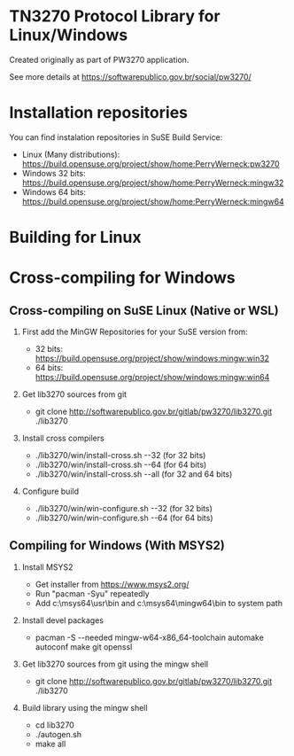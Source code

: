 TN3270 Protocol Library for Linux/Windows
=========================================

Created originally as part of PW3270 application.

See more details at https://softwarepublico.gov.br/social/pw3270/

Installation repositories
=========================

 You can find instalation repositories in SuSE Build Service:

 * Linux (Many distributions): https://build.opensuse.org/project/show/home:PerryWerneck:pw3270
 * Windows 32 bits: https://build.opensuse.org/project/show/home:PerryWerneck:mingw32
 * Windows 64 bits: https://build.opensuse.org/project/show/home:PerryWerneck:mingw64

Building for Linux
==================


Cross-compiling for Windows
===========================

Cross-compiling on SuSE Linux (Native or WSL)
---------------------------------------------

1. First add the MinGW Repositories for your SuSE version from:

	* 32 bits: https://build.opensuse.org/project/show/windows:mingw:win32
	* 64 bits: https://build.opensuse.org/project/show/windows:mingw:win64

2. Get lib3270 sources from git

	* git clone http://softwarepublico.gov.br/gitlab/pw3270/lib3270.git ./lib3270

3. Install cross compilers

	* ./lib3270/win/install-cross.sh --32 (for 32 bits)
	* ./lib3270/win/install-cross.sh --64 (for 64 bits)
	* ./lib3270/win/install-cross.sh --all (for 32 and 64 bits)

3. Configure build

	* ./lib3270/win/win-configure.sh --32 (for 32 bits)
	* ./lib3270/win/win-configure.sh --64 (for 64 bits)


Compiling for Windows (With MSYS2)
----------------------------------

1. Install MSYS2 

	* Get installer from https://www.msys2.org/
	* Run "pacman -Syu" repeatedly
	* Add c:\msys64\usr\bin and c:\msys64\mingw64\bin to system path

2. Install devel packages

	* pacman -S --needed mingw-w64-x86_64-toolchain automake autoconf make git openssl

3. Get lib3270 sources from git using the mingw shell

	* git clone http://softwarepublico.gov.br/gitlab/pw3270/lib3270.git ./lib3270

4. Build library using the mingw shell

	* cd lib3270
	* ./autogen.sh
	* make all


